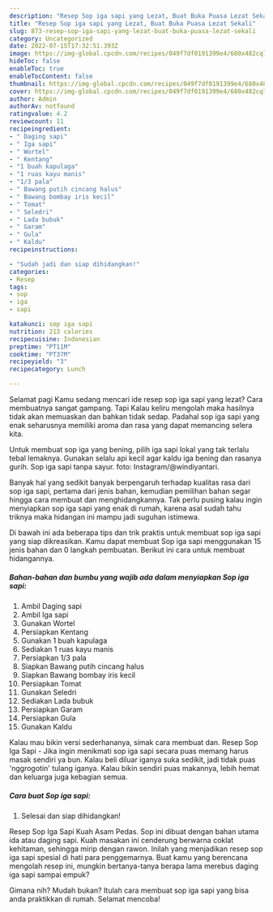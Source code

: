 ```yaml
---
description: "Resep Sop iga sapi yang Lezat, Buat Buka Puasa Lezat Sekali"
title: "Resep Sop iga sapi yang Lezat, Buat Buka Puasa Lezat Sekali"
slug: 873-resep-sop-iga-sapi-yang-lezat-buat-buka-puasa-lezat-sekali
category: Uncategorized
date: 2022-07-15T17:32:51.393Z
image: https://img-global.cpcdn.com/recipes/049f7df0191399e4/680x482cq70/sop-iga-sapi-foto-resep-utama.jpg
hideToc: false
enableToc: true
enableTocContent: false
thumbnail: https://img-global.cpcdn.com/recipes/049f7df0191399e4/680x482cq70/sop-iga-sapi-foto-resep-utama.jpg
cover: https://img-global.cpcdn.com/recipes/049f7df0191399e4/680x482cq70/sop-iga-sapi-foto-resep-utama.jpg
author: Admin
authorAv: notfound
ratingvalue: 4.2
reviewcount: 11
recipeingredient:
- " Daging sapi"
- " Iga sapi"
- " Wortel"
- " Kentang"
- "1 buah kapulaga"
- "1 ruas kayu manis"
- "1/3 pala"
- " Bawang putih cincang halus"
- " Bawang bombay iris kecil"
- " Tomat"
- " Seledri"
- " Lada bubuk"
- " Garam"
- " Gula"
- " Kaldu"
recipeinstructions:

- "Sudah jadi dan siap dihidangkan!"
categories:
- Resep
tags:
- sop
- iga
- sapi

katakunci: sop iga sapi 
nutrition: 213 calories
recipecuisine: Indonesian
preptime: "PT11M"
cooktime: "PT37M"
recipeyield: "3"
recipecategory: Lunch

---
```



Selamat pagi Kamu sedang mencari ide resep sop iga sapi yang lezat? Cara membuatnya sangat gampang. Tapi Kalau keliru mengolah maka hasilnya tidak akan memuaskan dan bahkan tidak sedap. Padahal sop iga sapi yang enak seharusnya memiliki aroma dan rasa yang dapat memancing selera kita.


Untuk membuat sop iga yang bening, pilih iga sapi lokal yang tak terlalu tebal lemaknya. Gunakan selalu api kecil agar kaldu iga bening dan rasanya gurih. Sop iga sapi tanpa sayur. foto: Instagram/@windiyantari.

Banyak hal yang sedikit banyak berpengaruh terhadap kualitas rasa dari sop iga sapi, pertama dari jenis bahan, kemudian pemilihan bahan segar hingga cara membuat dan menghidangkannya. Tak perlu pusing kalau ingin menyiapkan sop iga sapi yang enak di rumah, karena asal sudah tahu triknya maka hidangan ini mampu jadi suguhan istimewa.


Di bawah ini ada beberapa tips dan trik praktis untuk membuat sop iga sapi yang siap dikreasikan. Kamu dapat membuat Sop iga sapi menggunakan 15 jenis bahan dan 0 langkah pembuatan. Berikut ini cara untuk membuat hidangannya.

<!--inarticleads1-->

##### Bahan-bahan dan bumbu yang wajib ada dalam menyiapkan Sop iga sapi:

1. Ambil  Daging sapi
1. Ambil  Iga sapi
1. Gunakan  Wortel
1. Persiapkan  Kentang
1. Gunakan 1 buah kapulaga
1. Sediakan 1 ruas kayu manis
1. Persiapkan 1/3 pala
1. Siapkan  Bawang putih cincang halus
1. Siapkan  Bawang bombay iris kecil
1. Persiapkan  Tomat
1. Gunakan  Seledri
1. Sediakan  Lada bubuk
1. Persiapkan  Garam
1. Persiapkan  Gula
1. Gunakan  Kaldu


Kalau mau bikin versi sederhananya, simak cara membuat dan. Resep Sop Iga Sapi - Jika ingin menikmati sop iga sapi secara puas memang harus masak sendiri ya bun. Kalau beli diluar iganya suka sedikit, jadi tidak puas &#39;nggrogotin&#39; tulang iganya. Kalau bikin sendiri puas makannya, lebih hemat dan keluarga juga kebagian semua. 

<!--inarticleads2-->

##### Cara buat Sop iga sapi:


1. Selesai dan siap dihidangkan!

Resep Sop Iga Sapi Kuah Asam Pedas. Sop ini dibuat dengan bahan utama ida atau daging sapi. Kuah masakan ini cenderung berwarna coklat kehitaman, sehingga mirip dengan rawon. Inilah yang menjadikan resep sop iga sapi spesial di hati para penggemarnya. Buat kamu yang berencana mengolah resep ini, mungkin bertanya-tanya berapa lama merebus daging iga sapi sampai empuk? 

Gimana nih? Mudah bukan? Itulah cara membuat sop iga sapi yang bisa anda praktikkan di rumah. Selamat mencoba!
